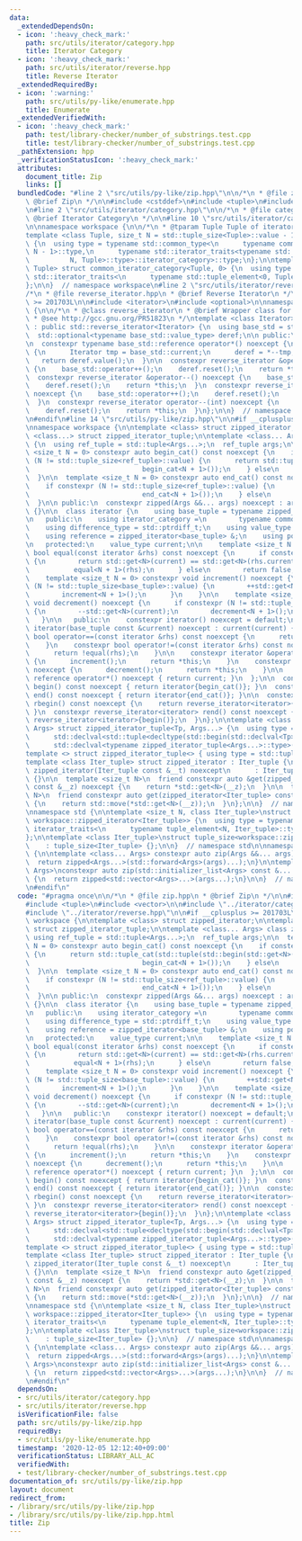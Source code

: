 ```yaml
---
data:
  _extendedDependsOn:
  - icon: ':heavy_check_mark:'
    path: src/utils/iterator/category.hpp
    title: Iterator Category
  - icon: ':heavy_check_mark:'
    path: src/utils/iterator/reverse.hpp
    title: Reverse Iterator
  _extendedRequiredBy:
  - icon: ':warning:'
    path: src/utils/py-like/enumerate.hpp
    title: Enumerate
  _extendedVerifiedWith:
  - icon: ':heavy_check_mark:'
    path: test/library-checker/number_of_substrings.test.cpp
    title: test/library-checker/number_of_substrings.test.cpp
  _pathExtension: hpp
  _verificationStatusIcon: ':heavy_check_mark:'
  attributes:
    document_title: Zip
    links: []
  bundledCode: "#line 2 \"src/utils/py-like/zip.hpp\"\n\n/*\n * @file zip.hpp\n *\
    \ @brief Zip\n */\n\n#include <cstddef>\n#include <tuple>\n#include <vector>\n\
    \n#line 2 \"src/utils/iterator/category.hpp\"\n\n/*\n * @file category.hpp\n *\
    \ @brief Iterator Category\n */\n\n#line 10 \"src/utils/iterator/category.hpp\"\
    \n\nnamespace workspace {\n\n/*\n * @tparam Tuple Tuple of iterator types\n */\n\
    template <class Tuple, size_t N = std::tuple_size<Tuple>::value - 1>\nstruct common_iterator_category\
    \ {\n  using type = typename std::common_type<\n      typename common_iterator_category<Tuple,\
    \ N - 1>::type,\n      typename std::iterator_traits<typename std::tuple_element<\n\
    \          N, Tuple>::type>::iterator_category>::type;\n};\n\ntemplate <class\
    \ Tuple> struct common_iterator_category<Tuple, 0> {\n  using type = typename\
    \ std::iterator_traits<\n      typename std::tuple_element<0, Tuple>::type>::iterator_category;\n\
    };\n\n}  // namespace workspace\n#line 2 \"src/utils/iterator/reverse.hpp\"\n\n\
    /*\n * @file reverse_iterator.hpp\n * @brief Reverse Iterator\n */\n\n#if __cplusplus\
    \ >= 201703L\n\n#include <iterator>\n#include <optional>\n\nnamespace workspace\
    \ {\n\n/*\n * @class reverse_iterator\n * @brief Wrapper class for `std::reverse_iterator`.\n\
    \ * @see http://gcc.gnu.org/PR51823\n */\ntemplate <class Iterator>\nclass reverse_iterator\
    \ : public std::reverse_iterator<Iterator> {\n  using base_std = std::reverse_iterator<Iterator>;\n\
    \  std::optional<typename base_std::value_type> deref;\n\n public:\n  using base_std::reverse_iterator;\n\
    \n  constexpr typename base_std::reference operator*() noexcept {\n    if (!deref)\
    \ {\n      Iterator tmp = base_std::current;\n      deref = *--tmp;\n    }\n \
    \   return deref.value();\n  }\n\n  constexpr reverse_iterator &operator++() noexcept\
    \ {\n    base_std::operator++();\n    deref.reset();\n    return *this;\n  }\n\
    \  constexpr reverse_iterator &operator--() noexcept {\n    base_std::operator++();\n\
    \    deref.reset();\n    return *this;\n  }\n  constexpr reverse_iterator operator++(int)\
    \ noexcept {\n    base_std::operator++();\n    deref.reset();\n    return *this;\n\
    \  }\n  constexpr reverse_iterator operator--(int) noexcept {\n    base_std::operator++();\n\
    \    deref.reset();\n    return *this;\n  }\n};\n\n}  // namespace workspace\n\
    \n#endif\n#line 14 \"src/utils/py-like/zip.hpp\"\n\n#if __cplusplus >= 201703L\n\
    \nnamespace workspace {\n\ntemplate <class> struct zipped_iterator;\n\ntemplate\
    \ <class...> struct zipped_iterator_tuple;\n\ntemplate <class... Args> class zipped\
    \ {\n  using ref_tuple = std::tuple<Args...>;\n  ref_tuple args;\n\n  template\
    \ <size_t N = 0> constexpr auto begin_cat() const noexcept {\n    if constexpr\
    \ (N != std::tuple_size<ref_tuple>::value) {\n      return std::tuple_cat(std::tuple(std::begin(std::get<N>(args))),\n\
    \                            begin_cat<N + 1>());\n    } else\n      return std::tuple<>();\n\
    \  }\n\n  template <size_t N = 0> constexpr auto end_cat() const noexcept {\n\
    \    if constexpr (N != std::tuple_size<ref_tuple>::value) {\n      return std::tuple_cat(std::tuple(std::end(std::get<N>(args))),\n\
    \                            end_cat<N + 1>());\n    } else\n      return std::tuple<>();\n\
    \  }\n\n public:\n  constexpr zipped(Args &&... args) noexcept : args(args...)\
    \ {}\n\n  class iterator {\n    using base_tuple = typename zipped_iterator_tuple<Args...>::type;\n\
    \n   public:\n    using iterator_category =\n        typename common_iterator_category<base_tuple>::type;\n\
    \    using difference_type = std::ptrdiff_t;\n    using value_type = zipped_iterator<base_tuple>;\n\
    \    using reference = zipped_iterator<base_tuple> &;\n    using pointer = iterator;\n\
    \n   protected:\n    value_type current;\n\n    template <size_t N = 0>\n    constexpr\
    \ bool equal(const iterator &rhs) const noexcept {\n      if constexpr (N != std::tuple_size<base_tuple>::value)\
    \ {\n        return std::get<N>(current) == std::get<N>(rhs.current) ||\n    \
    \           equal<N + 1>(rhs);\n      } else\n        return false;\n    }\n\n\
    \    template <size_t N = 0> constexpr void increment() noexcept {\n      if constexpr\
    \ (N != std::tuple_size<base_tuple>::value) {\n        ++std::get<N>(current);\n\
    \        increment<N + 1>();\n      }\n    }\n\n    template <size_t N = 0> constexpr\
    \ void decrement() noexcept {\n      if constexpr (N != std::tuple_size<base_tuple>::value)\
    \ {\n        --std::get<N>(current);\n        decrement<N + 1>();\n      }\n \
    \   }\n\n   public:\n    constexpr iterator() noexcept = default;\n    constexpr\
    \ iterator(base_tuple const &current) noexcept : current(current) {}\n\n    constexpr\
    \ bool operator==(const iterator &rhs) const noexcept {\n      return equal(rhs);\n\
    \    }\n    constexpr bool operator!=(const iterator &rhs) const noexcept {\n\
    \      return !equal(rhs);\n    }\n\n    constexpr iterator &operator++() noexcept\
    \ {\n      increment();\n      return *this;\n    }\n    constexpr iterator &operator--()\
    \ noexcept {\n      decrement();\n      return *this;\n    }\n\n    constexpr\
    \ reference operator*() noexcept { return current; }\n  };\n\n  constexpr iterator\
    \ begin() const noexcept { return iterator{begin_cat()}; }\n  constexpr iterator\
    \ end() const noexcept { return iterator{end_cat()}; }\n\n  constexpr reverse_iterator<iterator>\
    \ rbegin() const noexcept {\n    return reverse_iterator<iterator>{end()};\n \
    \ }\n  constexpr reverse_iterator<iterator> rend() const noexcept {\n    return\
    \ reverse_iterator<iterator>{begin()};\n  }\n};\n\ntemplate <class Tp, class...\
    \ Args> struct zipped_iterator_tuple<Tp, Args...> {\n  using type = decltype(std::tuple_cat(\n\
    \      std::declval<std::tuple<decltype(std::begin(std::declval<Tp>()))>>(),\n\
    \      std::declval<typename zipped_iterator_tuple<Args...>::type>()));\n};\n\n\
    template <> struct zipped_iterator_tuple<> { using type = std::tuple<>; };\n\n\
    template <class Iter_tuple> struct zipped_iterator : Iter_tuple {\n  constexpr\
    \ zipped_iterator(Iter_tuple const &__t) noexcept\n      : Iter_tuple::tuple(__t)\
    \ {}\n\n  template <size_t N>\n  friend constexpr auto &get(zipped_iterator<Iter_tuple>\
    \ const &__z) noexcept {\n    return *std::get<N>(__z);\n  }\n\n  template <size_t\
    \ N>\n  friend constexpr auto get(zipped_iterator<Iter_tuple> const &&__z) noexcept\
    \ {\n    return std::move(*std::get<N>(__z));\n  }\n};\n\n}  // namespace workspace\n\
    \nnamespace std {\n\ntemplate <size_t N, class Iter_tuple>\nstruct tuple_element<N,\
    \ workspace::zipped_iterator<Iter_tuple>> {\n  using type = typename remove_reference<typename\
    \ iterator_traits<\n      typename tuple_element<N, Iter_tuple>::type>::reference>::type;\n\
    };\n\ntemplate <class Iter_tuple>\nstruct tuple_size<workspace::zipped_iterator<Iter_tuple>>\n\
    \    : tuple_size<Iter_tuple> {};\n\n}  // namespace std\n\nnamespace workspace\
    \ {\n\ntemplate <class... Args> constexpr auto zip(Args &&... args) noexcept {\n\
    \  return zipped<Args...>(std::forward<Args>(args)...);\n}\n\ntemplate <class...\
    \ Args>\nconstexpr auto zip(std::initializer_list<Args> const &... args) noexcept\
    \ {\n  return zipped<std::vector<Args>...>(args...);\n}\n\n}  // namespace workspace\n\
    \n#endif\n"
  code: "#pragma once\n\n/*\n * @file zip.hpp\n * @brief Zip\n */\n\n#include <cstddef>\n\
    #include <tuple>\n#include <vector>\n\n#include \"../iterator/category.hpp\"\n\
    #include \"../iterator/reverse.hpp\"\n\n#if __cplusplus >= 201703L\n\nnamespace\
    \ workspace {\n\ntemplate <class> struct zipped_iterator;\n\ntemplate <class...>\
    \ struct zipped_iterator_tuple;\n\ntemplate <class... Args> class zipped {\n \
    \ using ref_tuple = std::tuple<Args...>;\n  ref_tuple args;\n\n  template <size_t\
    \ N = 0> constexpr auto begin_cat() const noexcept {\n    if constexpr (N != std::tuple_size<ref_tuple>::value)\
    \ {\n      return std::tuple_cat(std::tuple(std::begin(std::get<N>(args))),\n\
    \                            begin_cat<N + 1>());\n    } else\n      return std::tuple<>();\n\
    \  }\n\n  template <size_t N = 0> constexpr auto end_cat() const noexcept {\n\
    \    if constexpr (N != std::tuple_size<ref_tuple>::value) {\n      return std::tuple_cat(std::tuple(std::end(std::get<N>(args))),\n\
    \                            end_cat<N + 1>());\n    } else\n      return std::tuple<>();\n\
    \  }\n\n public:\n  constexpr zipped(Args &&... args) noexcept : args(args...)\
    \ {}\n\n  class iterator {\n    using base_tuple = typename zipped_iterator_tuple<Args...>::type;\n\
    \n   public:\n    using iterator_category =\n        typename common_iterator_category<base_tuple>::type;\n\
    \    using difference_type = std::ptrdiff_t;\n    using value_type = zipped_iterator<base_tuple>;\n\
    \    using reference = zipped_iterator<base_tuple> &;\n    using pointer = iterator;\n\
    \n   protected:\n    value_type current;\n\n    template <size_t N = 0>\n    constexpr\
    \ bool equal(const iterator &rhs) const noexcept {\n      if constexpr (N != std::tuple_size<base_tuple>::value)\
    \ {\n        return std::get<N>(current) == std::get<N>(rhs.current) ||\n    \
    \           equal<N + 1>(rhs);\n      } else\n        return false;\n    }\n\n\
    \    template <size_t N = 0> constexpr void increment() noexcept {\n      if constexpr\
    \ (N != std::tuple_size<base_tuple>::value) {\n        ++std::get<N>(current);\n\
    \        increment<N + 1>();\n      }\n    }\n\n    template <size_t N = 0> constexpr\
    \ void decrement() noexcept {\n      if constexpr (N != std::tuple_size<base_tuple>::value)\
    \ {\n        --std::get<N>(current);\n        decrement<N + 1>();\n      }\n \
    \   }\n\n   public:\n    constexpr iterator() noexcept = default;\n    constexpr\
    \ iterator(base_tuple const &current) noexcept : current(current) {}\n\n    constexpr\
    \ bool operator==(const iterator &rhs) const noexcept {\n      return equal(rhs);\n\
    \    }\n    constexpr bool operator!=(const iterator &rhs) const noexcept {\n\
    \      return !equal(rhs);\n    }\n\n    constexpr iterator &operator++() noexcept\
    \ {\n      increment();\n      return *this;\n    }\n    constexpr iterator &operator--()\
    \ noexcept {\n      decrement();\n      return *this;\n    }\n\n    constexpr\
    \ reference operator*() noexcept { return current; }\n  };\n\n  constexpr iterator\
    \ begin() const noexcept { return iterator{begin_cat()}; }\n  constexpr iterator\
    \ end() const noexcept { return iterator{end_cat()}; }\n\n  constexpr reverse_iterator<iterator>\
    \ rbegin() const noexcept {\n    return reverse_iterator<iterator>{end()};\n \
    \ }\n  constexpr reverse_iterator<iterator> rend() const noexcept {\n    return\
    \ reverse_iterator<iterator>{begin()};\n  }\n};\n\ntemplate <class Tp, class...\
    \ Args> struct zipped_iterator_tuple<Tp, Args...> {\n  using type = decltype(std::tuple_cat(\n\
    \      std::declval<std::tuple<decltype(std::begin(std::declval<Tp>()))>>(),\n\
    \      std::declval<typename zipped_iterator_tuple<Args...>::type>()));\n};\n\n\
    template <> struct zipped_iterator_tuple<> { using type = std::tuple<>; };\n\n\
    template <class Iter_tuple> struct zipped_iterator : Iter_tuple {\n  constexpr\
    \ zipped_iterator(Iter_tuple const &__t) noexcept\n      : Iter_tuple::tuple(__t)\
    \ {}\n\n  template <size_t N>\n  friend constexpr auto &get(zipped_iterator<Iter_tuple>\
    \ const &__z) noexcept {\n    return *std::get<N>(__z);\n  }\n\n  template <size_t\
    \ N>\n  friend constexpr auto get(zipped_iterator<Iter_tuple> const &&__z) noexcept\
    \ {\n    return std::move(*std::get<N>(__z));\n  }\n};\n\n}  // namespace workspace\n\
    \nnamespace std {\n\ntemplate <size_t N, class Iter_tuple>\nstruct tuple_element<N,\
    \ workspace::zipped_iterator<Iter_tuple>> {\n  using type = typename remove_reference<typename\
    \ iterator_traits<\n      typename tuple_element<N, Iter_tuple>::type>::reference>::type;\n\
    };\n\ntemplate <class Iter_tuple>\nstruct tuple_size<workspace::zipped_iterator<Iter_tuple>>\n\
    \    : tuple_size<Iter_tuple> {};\n\n}  // namespace std\n\nnamespace workspace\
    \ {\n\ntemplate <class... Args> constexpr auto zip(Args &&... args) noexcept {\n\
    \  return zipped<Args...>(std::forward<Args>(args)...);\n}\n\ntemplate <class...\
    \ Args>\nconstexpr auto zip(std::initializer_list<Args> const &... args) noexcept\
    \ {\n  return zipped<std::vector<Args>...>(args...);\n}\n\n}  // namespace workspace\n\
    \n#endif\n"
  dependsOn:
  - src/utils/iterator/category.hpp
  - src/utils/iterator/reverse.hpp
  isVerificationFile: false
  path: src/utils/py-like/zip.hpp
  requiredBy:
  - src/utils/py-like/enumerate.hpp
  timestamp: '2020-12-05 12:12:40+09:00'
  verificationStatus: LIBRARY_ALL_AC
  verifiedWith:
  - test/library-checker/number_of_substrings.test.cpp
documentation_of: src/utils/py-like/zip.hpp
layout: document
redirect_from:
- /library/src/utils/py-like/zip.hpp
- /library/src/utils/py-like/zip.hpp.html
title: Zip
---
```

